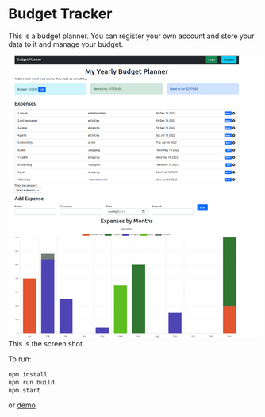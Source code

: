 # Budget Tracker

This is a budget planner. You can register your own account and store your data to it and manage your budget.

![The app screenshot](pic/demo.png) This is the screen shot.

To run:
```
npm install
npm run build
npm start
```

or [demo](https://rocky-crag-01437.herokuapp.com/)
